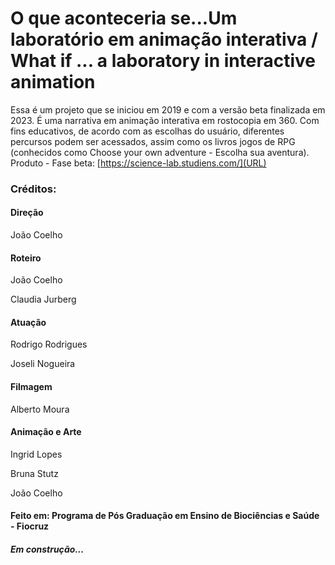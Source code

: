 # O que aconteceria se...Um laboratório em animação interativa /  What if ... a laboratory in interactive animation 

Essa é um projeto que se iniciou em 2019 e com a versão beta finalizada em 2023. É uma narrativa em animação interativa em rostocopia em 360. 
Com fins educativos, de acordo com as escolhas do usuário, diferentes percursos podem ser acessados, assim como os livros jogos de RPG (conhecidos como Choose your own adventure - Escolha sua aventura).
<br>
Produto - Fase beta: [https://science-lab.studiens.com/](URL)

### Créditos: 
#### Direção 
<p> João Coelho </p>

#### Roteiro 
<p> João Coelho </p>
<p> Claudia Jurberg </p> 

#### Atuação 
<p> Rodrigo Rodrigues </p>
<p> Joseli Nogueira </p> 

#### Filmagem 
<p>Alberto Moura</p>

#### Animação e Arte
<p> Ingrid Lopes </p>
<p >Bruna Stutz </p>
<p> João Coelho </p>

#### Feito em: Programa de Pós Graduação em Ensino de Biociências e Saúde - Fiocruz

##### Em construção...




